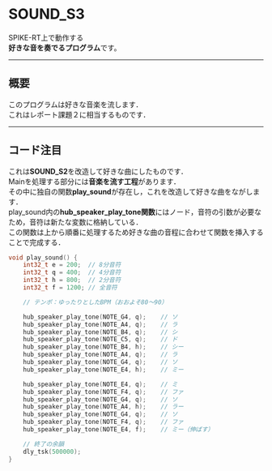 # SOUND_S3

SPIKE-RT上で動作する    
**好きな音を奏でるプログラム**です。  

---

##  概要

このプログラムは好きな音楽を流します．  
これはレポート課題２に相当するものです．


---

## コード注目
これは**SOUND_S2**を改造して好きな曲にしたものです．  
Mainを処理する部分には**音楽を流す工程**があります．  
その中に独自の関数**play_sound**が存在し，これを改造して好きな曲をながします．  
play_sound内の**hub_speaker_play_tone関数**にはノード，音符の引数が必要なため，音符は新たな変数に格納している．  
この関数は上から順番に処理するため好きな曲の音程に合わせて関数を挿入することで完成する．  



```c
void play_sound() {
    int32_t e = 200;  // 8分音符
    int32_t q = 400;  // 4分音符
    int32_t h = 800;  // 2分音符
    int32_t f = 1200; // 全音符

    // テンポ：ゆったりとしたBPM（おおよそ80〜90）

    hub_speaker_play_tone(NOTE_G4, q);    // ソ
    hub_speaker_play_tone(NOTE_A4, q);    // ラ
    hub_speaker_play_tone(NOTE_B4, q);    // シ
    hub_speaker_play_tone(NOTE_C5, q);    // ド
    hub_speaker_play_tone(NOTE_B4, h);    // シー
    hub_speaker_play_tone(NOTE_A4, q);    // ラ
    hub_speaker_play_tone(NOTE_G4, q);    // ソ
    hub_speaker_play_tone(NOTE_E4, h);    // ミー

    hub_speaker_play_tone(NOTE_E4, q);    // ミ
    hub_speaker_play_tone(NOTE_F4, q);    // ファ
    hub_speaker_play_tone(NOTE_G4, q);    // ソ
    hub_speaker_play_tone(NOTE_A4, h);    // ラー
    hub_speaker_play_tone(NOTE_G4, q);    // ソ
    hub_speaker_play_tone(NOTE_F4, q);    // ファ
    hub_speaker_play_tone(NOTE_E4, f);    // ミー（伸ばす）

    // 終了の余韻
    dly_tsk(500000);
}
```
